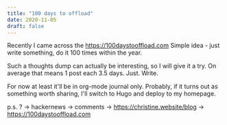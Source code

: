 ```yaml
---
title: "100 days to offload"
date: 2020-11-05
draft: false
---
```


Recently I came across the https://100daystooffload.com
Simple idea - just write something, do it 100 times within the year.

Such a thoughts dump can actually be interesting, so I will give it a try.
On average that means 1 post each 3.5 days.
Just. Write.

For now at least it'll be in org-mode journal only.
Probably, if it turns out as something worth sharing, I'll switch to Hugo and deploy to my homepage.

p.s. ? -> hackernews -> comments -> https://christine.website/blog -> https://100daystooffload.com
